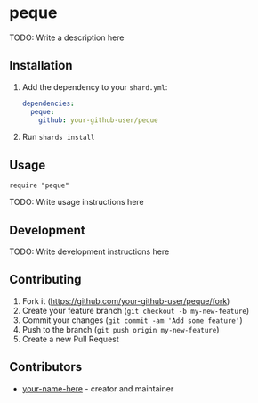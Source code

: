 # peque

TODO: Write a description here

## Installation

1. Add the dependency to your `shard.yml`:

   ```yaml
   dependencies:
     peque:
       github: your-github-user/peque
   ```

2. Run `shards install`

## Usage

```crystal
require "peque"
```

TODO: Write usage instructions here

## Development

TODO: Write development instructions here

## Contributing

1. Fork it (<https://github.com/your-github-user/peque/fork>)
2. Create your feature branch (`git checkout -b my-new-feature`)
3. Commit your changes (`git commit -am 'Add some feature'`)
4. Push to the branch (`git push origin my-new-feature`)
5. Create a new Pull Request

## Contributors

- [your-name-here](https://github.com/your-github-user) - creator and maintainer
